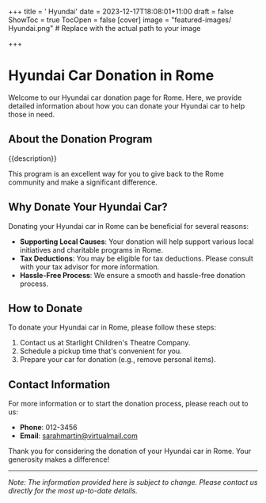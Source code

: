 +++
title = '    Hyundai'
date = 2023-12-17T18:08:01+11:00
draft = false
ShowToc = true
TocOpen = false
[cover]
image = "featured-images/    Hyundai.png"  # Replace with the actual path to your image

+++



#     Hyundai Car Donation in     Rome

Welcome to our     Hyundai car donation page for     Rome. Here, we provide detailed information about how you can donate your     Hyundai car to help those in need.

## About the Donation Program

{{description}}

This program is an excellent way for you to give back to the     Rome community and make a significant difference.

## Why Donate Your     Hyundai Car?

Donating your     Hyundai car in     Rome can be beneficial for several reasons:

- **Supporting Local Causes**: Your donation will help support various local initiatives and charitable programs in     Rome.
- **Tax Deductions**: You may be eligible for tax deductions. Please consult with your tax advisor for more information.
- **Hassle-Free Process**: We ensure a smooth and hassle-free donation process.

## How to Donate

To donate your     Hyundai car in     Rome, please follow these steps:

1. Contact us at     Starlight Children's Theatre Company.
2. Schedule a pickup time that's convenient for you.
3. Prepare your car for donation (e.g., remove personal items).

## Contact Information

For more information or to start the donation process, please reach out to us:

- **Phone**: 012-3456
- **Email**:     sarahmartin@virtualmail.com

Thank you for considering the donation of your     Hyundai car in     Rome. Your generosity makes a difference!

---

*Note: The information provided here is subject to change. Please contact us directly for the most up-to-date details.*
